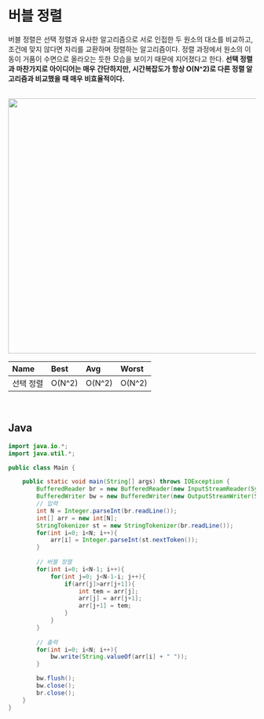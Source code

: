 # 버블 정렬
버블 정렬은 선택 정렬과 유사한 알고리즘으로 서로 인접한 두 원소의 대소를 비교하고, 조건에 맞지 않다면 자리를 교환하며 정렬하는 알고리즘이다. 정렬 과정에서 원소의 이동이 거품이 수면으로 올라오는 듯한 모습을 보이기 때문에 지어졌다고 한다. **선택 정렬과 마찬가지로 아이디어는 매우 간단하지만, 시간복잡도가 항상 O(N^2)로 다른 정렬 알고리즘과 비교했을 때 매우 비효율적이다.**

</br>

 <img src = "https://velog.velcdn.com/images/strangehoon/post/b487e924-4fa8-48c3-be29-3d6af424bec1/image.png" height = "520px" width = "520px" allign = "left">

</br>

| Name | Best | Avg | Worst | 
| :- | :- | :- | :- | 
| 선택 정렬	| O(N^2) | O(N^2) | O(N^2)   | 


</br>

## Java
```java
import java.io.*;
import java.util.*;

public class Main {

    public static void main(String[] args) throws IOException {
        BufferedReader br = new BufferedReader(new InputStreamReader(System.in));
        BufferedWriter bw = new BufferedWriter(new OutputStreamWriter(System.out));
		// 입력
        int N = Integer.parseInt(br.readLine());
        int[] arr = new int[N];
        StringTokenizer st = new StringTokenizer(br.readLine());
        for(int i=0; i<N; i++){
            arr[i] = Integer.parseInt(st.nextToken());
        }
        
		// 버블 정렬
        for(int i=0; i<N-1; i++){
            for(int j=0; j<N-1-i; j++){
                if(arr[j]>arr[j+1]){
                    int tem = arr[j];
                    arr[j] = arr[j+1];
                    arr[j+1] = tem;
                }
            }
        }
        
		// 출력
        for(int i=0; i<N; i++){
            bw.write(String.valueOf(arr[i] + " "));
        }

        bw.flush();
        bw.close();
        br.close();
    }
}

```
